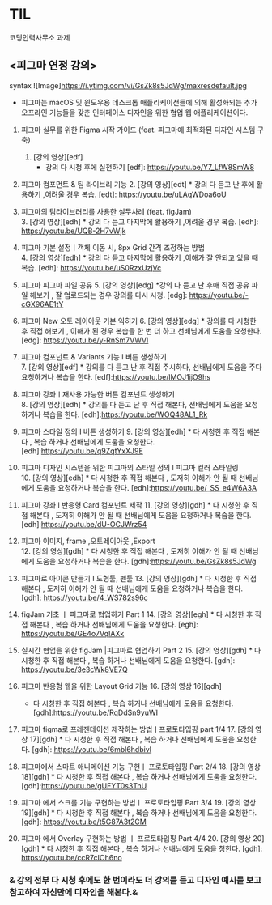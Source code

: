 # TIL
코딩인력사무소 과제
## <피그마 연정 강의>
syntax 
    ![Image]https://i.ytimg.com/vi/GsZk8s5JdWg/maxresdefault.jpg
       
+ 피그마는 macOS 및 윈도우용 데스크톱 애플리케이션들에 의해 활성화되는 추가 오프라인 기능들을 갖춘 인터페이스 디자인을 위한 협업 웹 애플리케이션이다.
 
1. 피그마  실무를 위한 Figma 시작 가이드 (feat. 피그마에 최적화된 디자인 시스템 구축) 
    1. [강의 영상][edf]
        * 강의 다 시청 후에  실천하기
[edf]: https://youtu.be/Y7_LfW8SmW8

2. 피그마 컴포먼트 & 팀 라이브리 기능 
    2. [강의 영상][edt]
        * 강의 다 듣고 난 후에 활용하기 ,어려울 경우  복습.
[edt]: https://youtu.be/uLAqWDoa6oU

3. 피그마의 팀라이브러리를 사용한 실무사례 (feat. figJam)  
     3. [강의 영상][edh]
        * 강의 다 듣고 마지막에 활용하기 ,어려울 경우  복습.
[edh]: https://youtu.be/UQB-2H7vWjk

4. 피그마 기본 설정ㅣ객체 이동 시, 8px Grid 간격 조정하는 방법  
    4. [강의 영상][edh]
        * 강의 다 듣고  마지막에 활용하기 ,이해가 잘 안되고 있을 때  복습.
[edh]: https://youtu.be/uS0RzxUzjVc

5. 피그마 피그마 파일 공유 
    5. [강의 영상][edg]
        *강의 다 듣고 난  후애 직접 공유 파일 해보기 , 잘 업로드되는 경우 강의를 다시   시청.
[edg]: https://youtu.be/-cGX96AE1tY

6.  피그마 New 오토 레이아웃 기본 익히기 
    6. [강의 영상][edg]
        * 강의를 다 시청한 후 직접 해보기 , 이해가 된 경우 복습을 한 번 더 하고 선배님에게 도움을  요청한다.
[edg]: https://youtu.be/y-RnSm7VWVI

7. 피그마 컴포넌트 & Variants 기능 I 버튼 생성하기   
     7. [강의 영상][edf]
           * 강의를 다 듣고 난  후 직접 주시하다, 선배님에게 도움을 주다 요청하거나 복습을  한다.
[edf]:https://youtu.be/lMOJ1ijO9hs

8.  피그마 강좌ㅣ재사용 가능한 버튼 컴포넌트 생성하기  
    8. [강의 영상][edh]
        * 강의를 다 듣고 난 후  직접 해본다, 선배님에게 도움을 요청하거나 복습을  한다.
[edh]:https://youtu.be/WOQ48AL1_Rk

9. 피그마 스타일 정의 I 버튼 생성하기 
       9. [강의 영상][edh]
        * 다 시청한 후 직접 해본다 , 복습 하거나 선배님에게 도움을  요청한다.
[edh]:https://youtu.be/q9ZqtYxXJ9E

10. 피그마  디자인 시스템을 위한 피그마의 스타일 정의 l 피그마 컬러 스타일링  
    10. [강의 영상][edh]
        * 다 시청한 후 직접 해본다 ,  도저히 이해가 안 될 때 선배님에게 도움을 요청하거나 복습을 한다.
[edh]:https://youtu.be/_SS_e4W6A3A

11. 피그마 강좌 l 반응형 Card 컴포넌트 제작 
    11. [강의 영상][gdh]
        * 다 시청한 후 직접 해본다 ,  도저히 이해가 안 될 때 선배님에게 도움을 요청하거나 복습을 한다.
[edh]:https://youtu.be/dU-OCJWrz54

12. 피그마 이미지, frame ,오토레이아웃 ,Export  
       12. [강의 영상][gdh]
           * 다 시청한 후 직접 해본다 ,  도저히 이해가 안 될 때 선배님에게 도움을 요청하거나 복습을 한다.
[gdh]:https://youtu.be/GsZk8s5JdWg

13. 피그마로 아이콘 만들기 I 도형툴, 펜툴 
    13. [강의 영상][gdh]
         * 다 시청한 후 직접 해본다 ,  도저히 이해가 안 될 때 선배님에게 도움을 요청하거나 복습을 한다.
[gdh]: https://youtu.be/4_WS782s96c

14. figJam 기초  ㅣ 피그마로 협업하기 Part 1 
     14. [강의 영상][egh]
        * 다 시청한 후 직접 해본다 , 복습 하거나 선배님에게 도움을 요청한다.
[egh]: https://youtu.be/GE4o7VqIAXk

 15. 실시간 협업을 위한 figJam |피그마로 협업하기 Part 2 
      15. [강의 영상][gdh]
          * 다 시청한 후 직접 해본다 , 복습 하거나 선배님에게 도움을 요청한다.
[gdh]:  https://youtu.be/3e3cWk8VE7Q

 16. 피그마 반응형 웹을 위한 Layout Grid 기능
    16. [강의 영상 16][gdh]
       * 다 시청한 후 직접 해본다 , 복습 하거나 선배님에게 도움을 요청한다.
[gdh]:https://youtu.be/RqDdSn9yuWI

 17. 피그마 figma로 프레젠테이션 제작하는 방법ㅣ프로토타입핑 part 1/4
    17. [강의 영상 17][gdh]
         * 다 시청한 후 직접 해본다 , 복습 하거나 선배님에게 도움을 요청한다.
[gdh]: https://youtu.be/6mbl6hdbivI

18. 피그마에서 스마트 애니메이션 기능 구현ㅣ 프로토타입핑 Part 2/4
      18. [강의 영상 18][gdh]
         * 다 시청한 후 직접 해본다 , 복습 하거나 선배님에게 도움을 요청한다.
[gdh]:https://youtu.be/gUFYT0s3TnU

19. 피그마 에서 스크롤 기능 구현하는 방법ㅣ 프로토타입핑 Part 3/4
    19. [강의 영상 19][gdh]
        * 다 시청한 후 직접 해본다 , 복습 하거나 선배님에게 도움을 요청한다.
[gdh]: https://youtu.be/t5G87A3t2CM

20. 피그마 에서 Overlay 구현하는 방법 ㅣ 프로토타입핑 Part 4/4
    20. [강의 영상 20][gdh]
        * 다 시청한 후 직접 해본다 , 복습 하거나 선배님에게 도움을  청한다.
[gdh]: https://youtu.be/ccR7cIOh6no

### & 강의 전부 다 시청 후에도 한 번이라도 더 강의를 듣고 디자인 예시를 보고 참고하여 자신만에 디자인을 해본다.&
